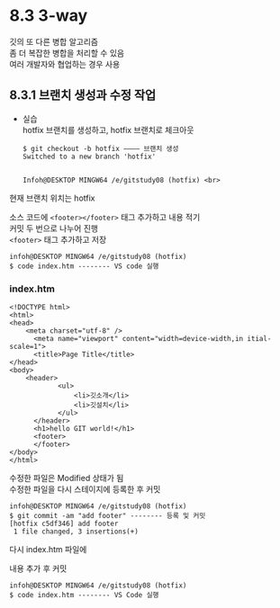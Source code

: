# 8.3 3-way 
깃의 또 다른 병합 알고리즘 <br>
좀 더 복잡한 병합을 처리할 수 있음 <br>
여러 개발자와 협업하는 경우 사용

## 8.3.1 브랜치 생성과 수정 작업
- 실습 <br>
hotfix 브랜치를 생성하고, hotfix 브랜치로 체크아웃 <br>
    ```infoh@DESKTOP MINGW64 / e/gitstudy08 (master)
    $ git checkout -b hotfix ———— 브랜치 생성
    Switched to a new branch 'hotfix'


    Infoh@DESKTOP MINGW64 /e/gitstudy08 (hotfix) <br>
    ```
현재 브랜치 위치는 hotfix

소스 코드에 ```<footer></footer>``` 태그 추가하고 내용 적기 <br>
커밋 두 번으로 나누어 진행 <br>
```<footer>``` 태그 추가하고 저장 <br>
```
infoh@DESKTOP MINGW64 /e/gitstudy08 (hotfix)
$ code index.htm -------- VS code 실행
```

### index.htm
```
<!DOCTYPE html>
<html>
<head>
  	<meta charset="utf-8" />
	  <meta name="viewport" content="width=device-width,in itial-scale=1">
	  <title>Page Title</title>
</head>
<body>
  	<header>
	    	<ul>
		      	<li>깃소개</li>
		  	    <li>깃설치</li>
		    </ul>	
	  </header>
	  <h1>hello GIT world!</h1>
	  <footer>
	  </footer>
</body>
</html>
```    
    
수정한 파일은 Modified 상태가 됨 <br>
수정한 파일을 다시 스테이지에 등록한 후 커밋 <br>

```
infoh@DESKTOP MINGW64 /e/gitstudy08 (hotfix)
$ git commit -am "add footer" -------- 등록 및 커밋
[hotfix c5df346] add footer
 1 file changed, 3 insertions(+)
```

다시 index.htm 파일에 <footer> 내용 추가 후 커밋
  
```
infoh@DESKTOP MINGW64 /e/gitstudy08 (hotfix)
$ code index.htm -------- VS Code 실행
```
  
